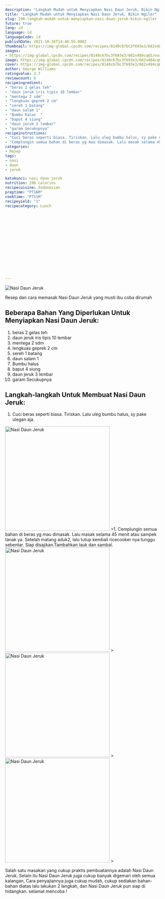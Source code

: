```yaml
---
description: "Langkah Mudah untuk Menyiapkan Nasi Daun Jeruk, Bikin Ngiler"
title: "Langkah Mudah untuk Menyiapkan Nasi Daun Jeruk, Bikin Ngiler"
slug: 290-langkah-mudah-untuk-menyiapkan-nasi-daun-jeruk-bikin-ngiler
future: true
lang: id
language: id
languageCode: id
publishDate: 2021-10-16T14:48:55.008Z 
thumbnail: https://img-global.cpcdn.com/recipes/8140c67bc3f693e3/682x484cq65/nasi-daun-jeruk-foto-resep-utama.png
images:
- https://img-global.cpcdn.com/recipes/8140c67bc3f693e3/682x484cq65/nasi-daun-jeruk-foto-resep-utama.png
image: https://img-global.cpcdn.com/recipes/8140c67bc3f693e3/682x484cq65/nasi-daun-jeruk-foto-resep-utama.png
cover: https://img-global.cpcdn.com/recipes/8140c67bc3f693e3/682x484cq65/nasi-daun-jeruk-foto-resep-utama.png
author: George Williams
ratingvalue: 3.7
reviewcount: 6
recipeingredient:
- "beras 2 gelas teh"
- "daun jeruk iris tipis 10 lembar"
- "mentega 2 sdm"
- "lengkuas geprek 2 cm"
- "sereh 1 batang"
- "daun salam 1"
- "Bumbu halus  "
- "baput 4 siung"
- "daun jeruk 3 lembar"
- "garam Secukupnya"
recipeinstructions:
- "Cuci beras seperti biasa. Tiriskan. Lalu uleg bumbu halus, sy pake ulegan aja."
- "Cemplungin semua bahan di beras yg mau dimasak. Lalu masak selama 45 menit atau sampek tanak ya. Setelah matang aduk2, lalu tutup kembali ricecooker nya tunggu sebentar. Siap disajikan.Tambahkan lauk dan sambal."
categories:
- Resep
tags:
- nasi
- daun
- jeruk

katakunci: nasi daun jeruk 
nutrition: 296 calories
recipecuisine: Indonesian
preptime: "PT16M"
cooktime: "PT51M"
recipeyield: "1"
recipecategory: Lunch


     
    
    
    
    
    
    
    
    
    
    
      
    
---
```



![Nasi Daun Jeruk](https://img-global.cpcdn.com/recipes/8140c67bc3f693e3/682x484cq65/nasi-daun-jeruk-foto-resep-utama.png)

Resep dan cara memasak  Nasi Daun Jeruk yang musti ibu coba dirumah

<!--inarticleads1-->

## Beberapa Bahan Yang Diperlukan Untuk Menyiapkan Nasi Daun Jeruk:

1. beras 2 gelas teh
1. daun jeruk iris tipis 10 lembar
1. mentega 2 sdm
1. lengkuas geprek 2 cm
1. sereh 1 batang
1. daun salam 1
1. Bumbu halus  
1. baput 4 siung
1. daun jeruk 3 lembar
1. garam Secukupnya



<!--inarticleads2-->

## Langkah-langkah Untuk Membuat Nasi Daun Jeruk:

1. Cuci beras seperti biasa. Tiriskan. Lalu uleg bumbu halus, sy pake ulegan aja.
<img class="lazyload" data-src="https://img-global.cpcdn.com/steps/0cd67668e506afe6/160x128cq70/nasi-daun-jeruk-langkah-memasak-1-foto.png" alt="Nasi Daun Jeruk" width="340" height="340">
>1. Cemplungin semua bahan di beras yg mau dimasak. Lalu masak selama 45 menit atau sampek tanak ya. Setelah matang aduk2, lalu tutup kembali ricecooker nya tunggu sebentar. Siap disajikan.Tambahkan lauk dan sambal.
<img class="lazyload" data-src="https://img-global.cpcdn.com/steps/7850aa9ed19aad43/160x128cq70/nasi-daun-jeruk-langkah-memasak-2-foto.png" alt="Nasi Daun Jeruk" width="340" height="340">
><img class="lazyload" data-src="https://img-global.cpcdn.com/steps/5b18aeb673f69ae3/160x128cq70/nasi-daun-jeruk-langkah-memasak-2-foto.png" alt="Nasi Daun Jeruk" width="340" height="340">
><img class="lazyload" data-src="https://img-global.cpcdn.com/steps/0dd8df09697897f1/160x128cq70/nasi-daun-jeruk-langkah-memasak-2-foto.png" alt="Nasi Daun Jeruk" width="340" height="340">
>



Salah satu masakan yang cukup praktis pembuatannya adalah  Nasi Daun Jeruk. Selain itu  Nasi Daun Jeruk  juga cukup banyak digemari oleh semua kalangan, Cara penyajiannya juga cukup mudah, cukup sediakan bahan-bahan diatas lalu lakukan 2 langkah, dan  Nasi Daun Jeruk  pun siap di hidangkan. selamat mencoba !
